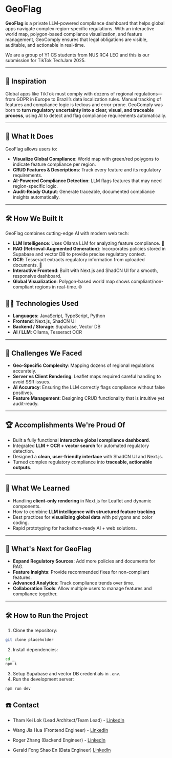 # GeoFlag

**GeoFlag** is a private LLM-powered compliance dashboard that helps global apps navigate complex region-specific regulations. With an interactive world map, polygon-based compliance visualization, and feature management, GeoComply ensures that legal obligations are visible, auditable, and actionable in real-time.

We are a group of Y1 CS students from NUS RC4 LEO and this is our submission for TikTok TechJam 2025.

---

## 🚀 Inspiration

Global apps like TikTok must comply with dozens of regional regulations—from GDPR in Europe to Brazil’s data localization rules. Manual tracking of features and compliance logic is tedious and error-prone. GeoComply was born to **turn regulatory uncertainty into a clear, visual, and traceable process**, using AI to detect and flag compliance requirements automatically.

---

## 🎯 What It Does

GeoFlag allows users to:

- **Visualize Global Compliance**: World map with green/red polygons to indicate feature compliance per region.
- **CRUD Features & Descriptions**: Track every feature and its regulatory requirements.
- **AI-Powered Compliance Detection**: LLM flags features that may need region-specific logic.
- **Audit-Ready Output**: Generate traceable, documented compliance insights automatically.

---

## 🛠️ How We Built It

GeoFlag combines cutting-edge AI with modern web tech:

- **LLM Intelligence**: Uses Ollama LLM for analyzing feature compliance. 🤖
- **RAG (Retrieval-Augmented Generation)**: Incorporates policies stored in Supabase and vector DB to provide precise regulatory context.
- **OCR**: Tesseract extracts regulatory information from uploaded documents. 📄
- **Interactive Frontend**: Built with Next.js and ShadCN UI for a smooth, responsive dashboard.
- **Global Visualization**: Polygon-based world map shows compliant/non-compliant regions in real-time. 🌐

## 👨‍💻 Technologies Used

- **Languages**: JavaScript, TypeScript, Python
- **Frontend**: Next.js, ShadCN UI
- **Backend / Storage**: Supabase, Vector DB
- **AI / LLM**: Ollama, Tesseract OCR

---

## 🤔 Challenges We Faced

- **Geo-Specific Complexity**: Mapping dozens of regional regulations accurately.
- **Server vs Client Rendering**: Leaflet maps required careful handling to avoid SSR issues.
- **AI Accuracy**: Ensuring the LLM correctly flags compliance without false positives.
- **Feature Management**: Designing CRUD functionality that is intuitive yet audit-ready.

---

## 🏆 Accomplishments We're Proud Of

- Built a fully functional **interactive global compliance dashboard**.
- Integrated **LLM + OCR + vector search** for automated regulatory detection.
- Designed a **clean, user-friendly interface** with ShadCN UI and Next.js.
- Turned complex regulatory compliance into **traceable, actionable outputs**.

---

## 📖 What We Learned

- Handling **client-only rendering** in Next.js for Leaflet and dynamic components.
- How to combine **LLM intelligence with structured feature tracking**.
- Best practices for **visualizing global data** with polygons and color coding.
- Rapid prototyping for hackathon-ready AI + web solutions.

---

## 🚀 What's Next for GeoFlag 

- **Expand Regulatory Sources**: Add more policies and documents for RAG.
- **Feature Insights**: Provide recommended fixes for non-compliant features.
- **Advanced Analytics**: Track compliance trends over time.
- **Collaboration Tools**: Allow multiple users to manage features and compliance together.

---

## 🛠️ How to Run the Project

1. Clone the repository:

```bash
git clone placeholder
```

2. Install dependencies:

```bash
cd _
npm i
```

3. Setup Supabase and vector DB credentials in `.env`.
4. Run the development server:

```bash
npm run dev
```

## ☎️ Contact

- Tham Kei Lok (Lead Architect/Team Lead) - [LinkedIn](https://www.linkedin.com/in/keiloktql/)

- Wang Jia Hua (Frontend Engineer) - [LinkedIn](https://www.linkedin.com/in/jiahua-wang-74ewfb/)

- Roger Zhang (Backend Engineer) - [LinkedIn](https://www.linkedin.com/in/roger-zhang-33b98a262/)

- Gerald Fong Shao En (Data Engineer) [LinkedIn](https://www.linkedin.com/in/gerald-fong-shao-en/)
